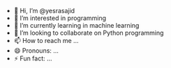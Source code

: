 - 👋 Hi, I’m @yesrasajid
- 👀 I’m interested in programming
- 🌱 I’m currently learning in machine learning
- 💞️ I’m looking to collaborate on Python programming
- 📫 How to reach me ...
- 😄 Pronouns: ...
- ⚡ Fun fact: ...

<!---
yesrasajid/yesrasajid is a ✨ special ✨ repository because its `README.md` (this file) appears on your GitHub profile.
You can click the Preview link to take a look at your changes.
--->
